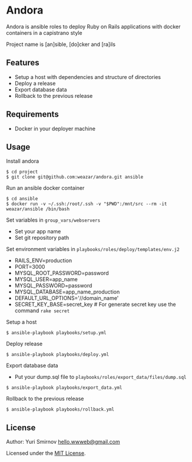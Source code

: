 # Andora

Andora is ansible roles to deploy Ruby on Rails applications with docker containers in a capistrano style

Project name is [an]sible, [do]cker and [ra]ils

## Features

- Setup a host with dependencies and structure of directories
- Deploy a release
- Export database data
- Rollback to the previous release

## Requirements

- Docker in your deployer machine

## Usage

Install andora

```
$ cd project
$ git clone git@github.com:weazar/andora.git ansible
```

Run an ansible docker container

```
$ cd ansible
$ docker run -v ~/.ssh:/root/.ssh -v "$PWD":/mnt/src --rm -it weazar/ansible /bin/bash
```

Set variables in `group_vars/webservers`

- Set your app name
- Set git repository path

Set environment variables in `playbooks/roles/deploy/templates/env.j2`

- RAILS_ENV=production
- PORT=3000
- MYSQL_ROOT_PASSWORD=password
- MYSQL_USER=app_name
- MYSQL_PASSWORD=password
- MYSQL_DATABASE=app_name_production
- DEFAULT_URL_OPTIONS='//domain_name'
- SECRET_KEY_BASE=secret_key # For generate secret key use the command `rake secret`

Setup a host

```
$ ansible-playbook playbooks/setup.yml
```

Deploy release

```
$ ansible-playbook playbooks/deploy.yml
```

Export database data

- Put your dump.sql file to `playbooks/roles/export_data/files/dump.sql`

```
$ ansible-playbook playbooks/export_data.yml
```

Rollback to the previous release

```
$ ansible-playbook playbooks/rollback.yml
```

## License

Author: Yuri Smirnov <hello.wwweb@gmail.com>

Licensed under the [MIT License](http://www.opensource.org/licenses/MIT).
